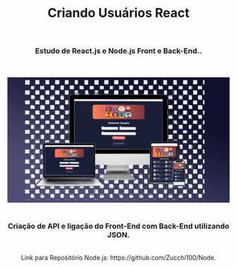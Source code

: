 <h1 align="center">
  Criando Usuários React </h1>
<br>
<h3 align="center">Estudo de React.js e Node.js Front e Back-End..</h3>
<br>
<br>

<div align="center">
  <img width="700" src="src/assets/Novo Projeto (7).png"/>
</div>
<br>
<h3 align="center">Criação de API e ligação do Front-End com Back-End utilizando JSON.</h3>
<br>

<div align="center"> 
Link para Repositório Node.js: https://github.com/Zucchi100/Node.


